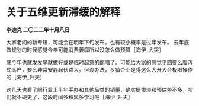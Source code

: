 # 关于五维更新滞缓的解释
**李迪克	二〇二二年十月八日**

大家老问的新专辑，可能会在明年下旬发布，也有较小概率是过年发布。 去年底做规划的时候感觉今年可能消费萎靡所以没怎么做预算［海伊_大哭］

底今年也就发发早就做好或是临时起意的翻唱了。可能给大家的感觉平四要么腹泻式高产，要么非常安静起伏略大。但没办法，乡镇企业是得这么大开大合极限操作的［海伊_升天］

这几天也看了眼行业上半年手办和其他品类的销量，确实挺惨淡和预估差不多，咱们就不硬更了，这段时间多积累多学习吧［海伊_升天］
